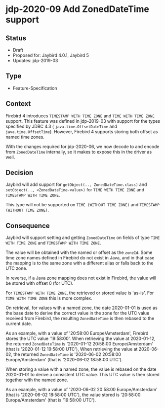 # jdp-2020-09 Add ZonedDateTime support

## Status

- Draft
- Proposed for: Jaybird 4.0.1, Jaybird 5
- Updates: jdp-2019-03

## Type

- Feature-Specification

## Context

Firebird 4 introduces `TIMESTAMP WITH TIME ZONE` and `TIME WITH TIME ZONE`
support. This feature was defined in jdp-2019-03 with support for the types
specified by JDBC 4.3 ( `java.time.OffsetDateTime` and `java.time.OffsetTime`).
However, Firebird 4 supports storing both offset as named time zones.

With the changes required for jdp-2020-06, we now decode to and encode from 
`ZonedDateTime` internally, so it makes to expose this in the driver as well.

## Decision

Jaybird will add support for `getObject(.., ZonedDateTime.class)` and 
`setObject(.., <ZonedDateTime-value>)` for `TIME WITH TIME ZONE` and `TIMESTAMP
WITH TIME ZONE`.

This type will not be supported on `TIME (WITHOUT TIME ZONE)` and `TIMESTAMP
(WITHOUT TIME ZONE)`.

## Consequence

Jaybird will support setting and getting `ZonedDateTime` on fields of type `TIME
WITH TIME ZONE` and `TIMESTAMP WITH TIME ZONE`.

The value will be obtained with the named or offset as the `zoneId`. Some time
zone names defined in Firebird do not exist in Java, and in that case the
mapping is to the same zone with a different alias or falls back to the UTC zone.

In reverse, if a Java zone mapping does not exist in Firebird, the value will be
stored with offset 0 (for UTC).

For `TIMESTAMP WITH TIME ZONE`, the retrieved or stored value is 'as-is'. For
`TIME WITH TIME ZONE` this is more complex.

On retrieval, for values with a named zone, the date 2020-01-01 is used as the
base date to derive the correct value in the zone for the UTC value received
from Firebird, the resulting `ZonedDateTime` is then rebased to the current date.

As an example, with a value of '20:58:00 Europe/Amsterdam', Firebird stores the
UTC value '19:58:00'. When retrieving the value at 2020-01-12, the returned
`ZonedDateTime` is '2020-01-12 20:58:00 Europe/Amsterdam' (that is '2020-01-12
19:58:00 UTC'), When retrieving the value at 2020-06-02, the returned `ZonedDateTime`
is '2020-06-02 20:58:00 Europe/Amsterdam' (that is '2020-06-02 18:58:00 UTC').

When storing a value with a named zone, the value is rebased on the date
2020-01-01 to derive a consistent UTC value. This UTC value is then stored
together with the named zone.

As an example, with a value of '2020-06-02 20:58:00 Europe/Amsterdam' (that is
'2020-06-02 18:58:00 UTC'), the value stored is '20:58:00 Europe/Amsterdam'
(that is '19:58:00 UTC').
